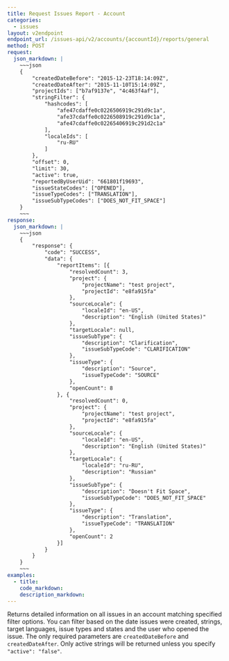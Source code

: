 ```yaml
---
title: Request Issues Report - Account
categories:
  - issues
layout: v2endpoint
endpoint_url: /issues-api/v2/accounts/{accountId}/reports/general
method: POST
request:
  json_markdown: |
    ~~~json
    {
        "createdDateBefore": "2015-12-23T18:14:09Z",
        "createdDateAfter": "2015-11-10T15:14:09Z",
        "projectIds": ["b7af9137e", "4c463f4af"],
        "stringFilter": {
            "hashcodes": [
                "afe47cdaffe0c0226506919c291d9c1a",
                "afe37cdaffe0c0226508919c291d9c1a",
                "afe47cdaffe0c02265406919c291d2c1a"
            ],
            "localeIds": [
                "ru-RU"
            ]
        },
        "offset": 0,
        "limit": 30,
        "active": true,
        "reportedByUserUid": "661801f19693",
        "issueStateCodes": ["OPENED"],
        "issueTypeCodes": ["TRANSLATION"],
        "issueSubTypeCodes": ["DOES_NOT_FIT_SPACE"]
    }
    ~~~
response:
  json_markdown: |
    ~~~json
    {
        "response": {
            "code": "SUCCESS",
            "data": {
                "reportItems": [{
                    "resolvedCount": 3,
                    "project": {
                        "projectName": "test project",
                        "projectId": "e8fa915fa"
                    },
                    "sourceLocale": {
                        "localeId": "en-US",
                        "description": "English (United States)"
                    },
                    "targetLocale": null,
                    "issueSubType": {
                        "description": "Clarification",
                        "issueSubTypeCode": "CLARIFICATION"
                    },
                    "issueType": {
                        "description": "Source",
                        "issueTypeCode": "SOURCE"
                    },
                    "openCount": 8
                }, {
                    "resolvedCount": 0,
                    "project": {
                        "projectName": "test project",
                        "projectId": "e8fa915fa"
                    },
                    "sourceLocale": {
                        "localeId": "en-US",
                        "description": "English (United States)"
                    },
                    "targetLocale": {
                        "localeId": "ru-RU",
                        "description": "Russian"
                    },
                    "issueSubType": {
                        "description": "Doesn't Fit Space",
                        "issueSubTypeCode": "DOES_NOT_FIT_SPACE"
                    },
                    "issueType": {
                        "description": "Translation",
                        "issueTypeCode": "TRANSLATION"
                    },
                    "openCount": 2
                }]
            }
        }
    }
    ~~~
examples:
  - title:
    code_markdown:
    description_markdown:
---
```


Returns detailed information on all issues in an account matching specified filter options. You can filter based on the date issues were created, strings, target languages, issue types and states and the user who opened the issue. The only required parameters are `createdDateBefore` and `createdDateAfter`. Only active strings will be returned unless you specify `"active": "false"`. 